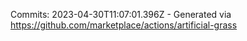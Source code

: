Commits: 2023-04-30T11:07:01.396Z - Generated via https://github.com/marketplace/actions/artificial-grass
<br>
